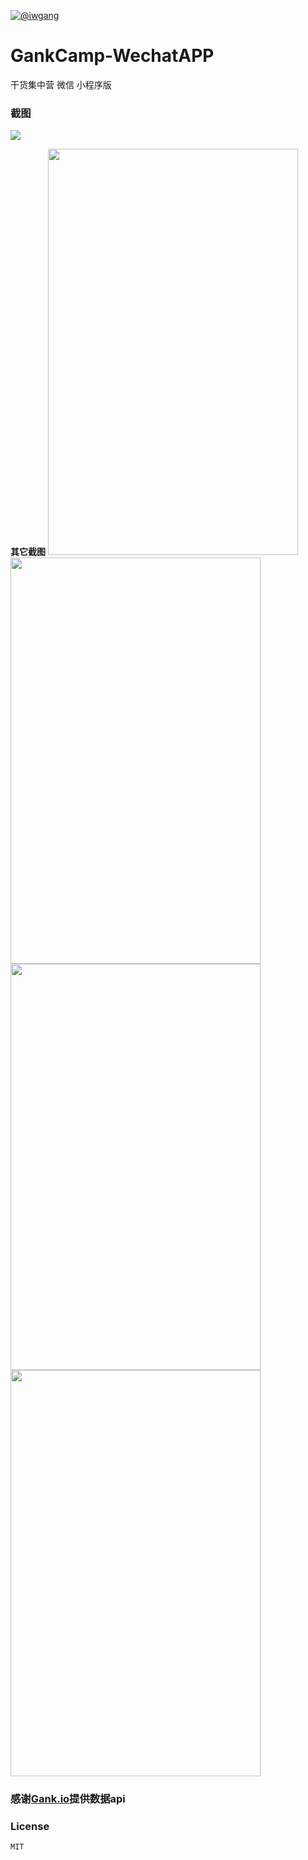[![@iwgang](https://img.shields.io/badge/weibo-%40iwgang-blue.svg)](http://weibo.com/iwgang)

# GankCamp-WechatAPP
干货集中营 微信 小程序版

### 截图
![](https://raw.githubusercontent.com/iwgang/GankCamp-WechatAPP/master/screenshot/all.gif)

**其它截图** 
<img src="https://raw.githubusercontent.com/iwgang/GankCamp-WechatAPP/master/screenshot/s1.jpg" width="400px" height="650px"/>
<img src="https://raw.githubusercontent.com/iwgang/GankCamp-WechatAPP/master/screenshot/s2.jpg" width="400px" height="650px"/>
<img src="https://raw.githubusercontent.com/iwgang/GankCamp-WechatAPP/master/screenshot/s3.jpg" width="400px" height="650px"/>
<img src="https://raw.githubusercontent.com/iwgang/GankCamp-WechatAPP/master/screenshot/s4.jpg" width="400px" height="650px"/>

### 感谢[Gank.io](http://gank.io)提供数据api
    
### License

`MIT`
